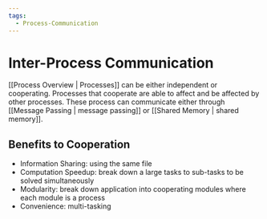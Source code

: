 ```yaml
---
tags:
  - Process-Communication
---
```

# Inter-Process Communication
[[Process Overview | Processes]] can be either independent or cooperating. Processes that cooperate are able to affect and be affected by other processes. These process can communicate either through [[Message Passing | message passing]] or [[Shared Memory | shared memory]]. 
## Benefits to Cooperation
- Information Sharing: using the same file
- Computation Speedup: break down a large tasks to sub-tasks to be solved simultaneously
- Modularity: break down application into cooperating modules where each module is a process
- Convenience: multi-tasking